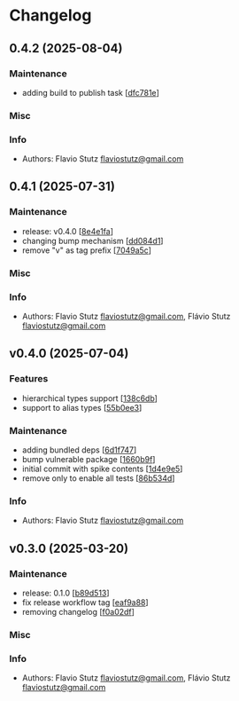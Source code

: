 # Changelog

## 0.4.2 (2025-08-04)

### Maintenance

* adding build to publish task [[dfc781e](https://github.com/flaviostutz/projen-practical-constructs/commit/dfc781e7f7ee9aae2b04f7916e2e797f507e4970)]

### Misc


### Info

* Authors: Flavio Stutz <flaviostutz@gmail.com>


## 0.4.1 (2025-07-31)

### Maintenance

* release: v0.4.0 [[8e4e1fa](https://github.com/flaviostutz/projen-practical-constructs/commit/8e4e1fa75e18542ad2def282bec2f34862b71da5)]
* changing bump mechanism [[dd084d1](https://github.com/flaviostutz/projen-practical-constructs/commit/dd084d12a4673d2cf60ecdbf4a6798f3d093dfa1)]
* remove "v" as tag prefix [[7049a5c](https://github.com/flaviostutz/projen-practical-constructs/commit/7049a5c79dcade13ddbb080974ee74c372331dd2)]

### Misc


### Info

* Authors: Flavio Stutz <flaviostutz@gmail.com>, Flávio Stutz <flaviostutz@gmail.com>


## v0.4.0 (2025-07-04)

### Features

* hierarchical types support [[138c6db](https://github.com/flaviostutz/projen-practical-constructs/commit/138c6dbe52f764086c0e0054dc0db0c69e71609d)]
* support to alias types [[55b0ee3](https://github.com/flaviostutz/projen-practical-constructs/commit/55b0ee34dd735736a20a9eb9dca9047301e0b144)]

### Maintenance

* adding bundled deps [[6d1f747](https://github.com/flaviostutz/projen-practical-constructs/commit/6d1f74798d4a084874d6e78194b3e640de49ea81)]
* bump vulnerable package [[1660b9f](https://github.com/flaviostutz/projen-practical-constructs/commit/1660b9f9bfe1a9cb97030fcc9375b01fa5ea4c69)]
* initial commit with spike contents [[1d4e9e5](https://github.com/flaviostutz/projen-practical-constructs/commit/1d4e9e5168f6c545a527794f66fddcf658b56b7c)]
* remove only to enable all tests [[86b534d](https://github.com/flaviostutz/projen-practical-constructs/commit/86b534d2e64d5c6ac3eaa3e5b6f20d0d16159479)]

### Info

* Authors: Flavio Stutz <flaviostutz@gmail.com>


## v0.3.0 (2025-03-20)

### Maintenance

* release: 0.1.0 [[b89d513](https://github.com/flaviostutz/projen-practical-constructs/commit/b89d5136e10c1b147d53130e5b8e3cc668a11598)]
* fix release workflow tag [[eaf9a88](https://github.com/flaviostutz/projen-practical-constructs/commit/eaf9a881816738aeabe77597dac42e12048f5ea8)]
* removing changelog [[f0a02df](https://github.com/flaviostutz/projen-practical-constructs/commit/f0a02df113a332d7033dbbd77a0c943c320cdff0)]

### Misc


### Info

* Authors: Flavio Stutz <flaviostutz@gmail.com>, Flávio Stutz <flaviostutz@gmail.com>


